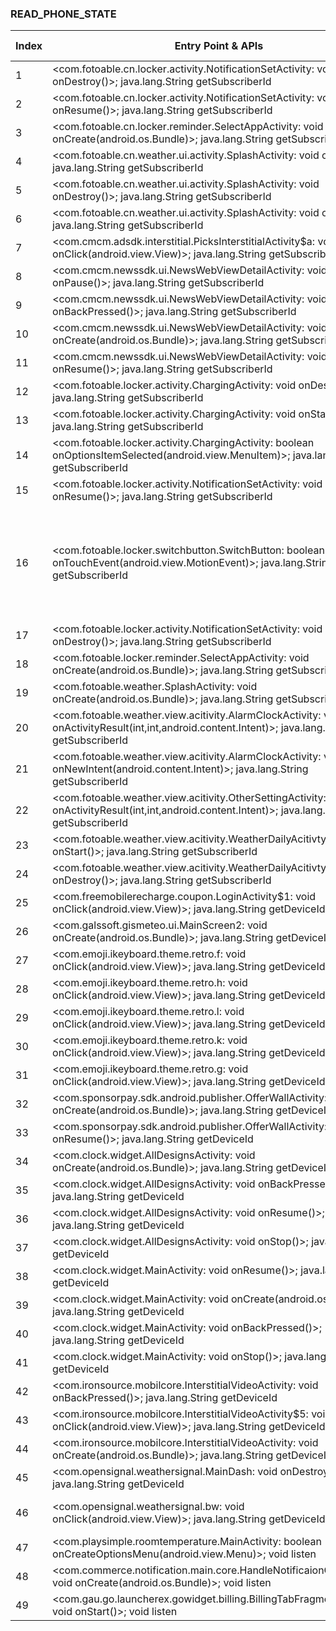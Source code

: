 ### READ_PHONE_STATE
| Index | Entry Point & APIs | Screen shot | Resource id | Label |
| ------------- | ------------- | ------------- |-------------|-------------|
| 1 | <com.fotoable.cn.locker.activity.NotificationSetActivity: void onDestroy()>; java.lang.String getSubscriberId | ![](D:\COSMOS\output\py\Play_win8\Weather\com.fotoable.news.weather\com.fotoable.cn.locker.activity.NotificationSetActivity.png) |  | |
| 2 | <com.fotoable.cn.locker.activity.NotificationSetActivity: void onResume()>; java.lang.String getSubscriberId | ![](D:\COSMOS\output\py\Play_win8\Weather\com.fotoable.news.weather\com.fotoable.cn.locker.activity.NotificationSetActivity.png) |  | |
| 3 | <com.fotoable.cn.locker.reminder.SelectAppActivity: void onCreate(android.os.Bundle)>; java.lang.String getSubscriberId | ![](D:\COSMOS\output\py\Play_win8\Weather\com.fotoable.news.weather\com.fotoable.cn.locker.reminder.SelectAppActivity.png) |  | |
| 4 | <com.fotoable.cn.weather.ui.activity.SplashActivity: void onStart()>; java.lang.String getSubscriberId | ![](D:\COSMOS\output\py\Play_win8\Weather\com.fotoable.news.weather\com.fotoable.cn.weather.ui.activity.SplashActivity.png) |  | |
| 5 | <com.fotoable.cn.weather.ui.activity.SplashActivity: void onDestroy()>; java.lang.String getSubscriberId | ![](D:\COSMOS\output\py\Play_win8\Weather\com.fotoable.news.weather\com.fotoable.cn.weather.ui.activity.SplashActivity.png) |  | |
| 6 | <com.fotoable.cn.weather.ui.activity.SplashActivity: void onStop()>; java.lang.String getSubscriberId | ![](D:\COSMOS\output\py\Play_win8\Weather\com.fotoable.news.weather\com.fotoable.cn.weather.ui.activity.SplashActivity.png) |  | |
| 7 | <com.cmcm.adsdk.interstitial.PicksInterstitialActivity$a: void onClick(android.view.View)>; java.lang.String getSubscriberId | ![](D:\COSMOS\output\py\Play_win8\Weather\com.fotoable.temperature.weather\com.cmcm.adsdk.interstitial.PicksInterstitialActivity.png) |  | |
| 8 | <com.cmcm.newssdk.ui.NewsWebViewDetailActivity: void onPause()>; java.lang.String getSubscriberId | ![](D:\COSMOS\output\py\Play_win8\Weather\com.fotoable.temperature.weather\com.cmcm.newssdk.ui.NewsWebViewDetailActivity.png) |  | |
| 9 | <com.cmcm.newssdk.ui.NewsWebViewDetailActivity: void onBackPressed()>; java.lang.String getSubscriberId | ![](D:\COSMOS\output\py\Play_win8\Weather\com.fotoable.temperature.weather\com.cmcm.newssdk.ui.NewsWebViewDetailActivity.png) |  | |
| 10 | <com.cmcm.newssdk.ui.NewsWebViewDetailActivity: void onCreate(android.os.Bundle)>; java.lang.String getSubscriberId | ![](D:\COSMOS\output\py\Play_win8\Weather\com.fotoable.temperature.weather\com.cmcm.newssdk.ui.NewsWebViewDetailActivity.png) |  | |
| 11 | <com.cmcm.newssdk.ui.NewsWebViewDetailActivity: void onResume()>; java.lang.String getSubscriberId | ![](D:\COSMOS\output\py\Play_win8\Weather\com.fotoable.temperature.weather\com.cmcm.newssdk.ui.NewsWebViewDetailActivity.png) |  | |
| 12 | <com.fotoable.locker.activity.ChargingActivity: void onDestroy()>; java.lang.String getSubscriberId | ![](D:\COSMOS\output\py\Play_win8\Weather\com.fotoable.temperature.weather\com.fotoable.locker.activity.ChargingActivity.png) |  | |
| 13 | <com.fotoable.locker.activity.ChargingActivity: void onStart()>; java.lang.String getSubscriberId | ![](D:\COSMOS\output\py\Play_win8\Weather\com.fotoable.temperature.weather\com.fotoable.locker.activity.ChargingActivity.png) |  | |
| 14 | <com.fotoable.locker.activity.ChargingActivity: boolean onOptionsItemSelected(android.view.MenuItem)>; java.lang.String getSubscriberId | ![](D:\COSMOS\output\py\Play_win8\Weather\com.fotoable.temperature.weather\com.fotoable.locker.activity.ChargingActivity.png) |  | |
| 15 | <com.fotoable.locker.activity.NotificationSetActivity: void onResume()>; java.lang.String getSubscriberId | ![](D:\COSMOS\output\py\Play_win8\Weather\com.fotoable.temperature.weather\com.fotoable.locker.activity.NotificationSetActivity.png) |  | |
| 16 | <com.fotoable.locker.switchbutton.SwitchButton: boolean onTouchEvent(android.view.MotionEvent)>; java.lang.String getSubscriberId | ![](D:\COSMOS\output\py\Play_win8\Weather\com.fotoable.temperature.weather\com.fotoable.locker.activity.NotificationSetActivity.png) | {'2131689791': <sensitive_component.SensitiveComponent.SensitiveView object at 0x0000021458083F98>, '2131689785': <sensitive_component.SensitiveComponent.SensitiveView object at 0x0000021458083C50>, '2131689797': <sensitive_component.SensitiveComponent.SensitiveView object at 0x0000021458083C88>, '2131689794': <sensitive_component.SensitiveComponent.SensitiveView object at 0x0000021458083DD8>} | |
| 17 | <com.fotoable.locker.activity.NotificationSetActivity: void onDestroy()>; java.lang.String getSubscriberId | ![](D:\COSMOS\output\py\Play_win8\Weather\com.fotoable.temperature.weather\com.fotoable.locker.activity.NotificationSetActivity.png) |  | |
| 18 | <com.fotoable.locker.reminder.SelectAppActivity: void onCreate(android.os.Bundle)>; java.lang.String getSubscriberId | ![](D:\COSMOS\output\py\Play_win8\Weather\com.fotoable.temperature.weather\com.fotoable.locker.reminder.SelectAppActivity.png) |  | |
| 19 | <com.fotoable.weather.SplashActivity: void onCreate(android.os.Bundle)>; java.lang.String getSubscriberId | ![](D:\COSMOS\output\py\Play_win8\Weather\com.fotoable.temperature.weather\com.fotoable.weather.SplashActivity.png) |  | |
| 20 | <com.fotoable.weather.view.acitivity.AlarmClockActivity: void onActivityResult(int,int,android.content.Intent)>; java.lang.String getSubscriberId | ![](D:\COSMOS\output\py\Play_win8\Weather\com.fotoable.temperature.weather\com.fotoable.weather.view.acitivity.AlarmClockActivity.png) |  | |
| 21 | <com.fotoable.weather.view.acitivity.AlarmClockActivity: void onNewIntent(android.content.Intent)>; java.lang.String getSubscriberId | ![](D:\COSMOS\output\py\Play_win8\Weather\com.fotoable.temperature.weather\com.fotoable.weather.view.acitivity.AlarmClockActivity.png) |  | |
| 22 | <com.fotoable.weather.view.acitivity.OtherSettingActivity: void onActivityResult(int,int,android.content.Intent)>; java.lang.String getSubscriberId | ![](D:\COSMOS\output\py\Play_win8\Weather\com.fotoable.temperature.weather\com.fotoable.weather.view.acitivity.OtherSettingActivity.png) |  | |
| 23 | <com.fotoable.weather.view.acitivity.WeatherDailyAcitivty: void onStart()>; java.lang.String getSubscriberId | ![](D:\COSMOS\output\py\Play_win8\Weather\com.fotoable.temperature.weather\com.fotoable.weather.view.acitivity.WeatherDailyAcitivty.png) |  | |
| 24 | <com.fotoable.weather.view.acitivity.WeatherDailyAcitivty: void onDestroy()>; java.lang.String getSubscriberId | ![](D:\COSMOS\output\py\Play_win8\Weather\com.fotoable.temperature.weather\com.fotoable.weather.view.acitivity.WeatherDailyAcitivty.png) |  | |
| 25 | <com.freemobilerecharge.coupon.LoginActivity$1: void onClick(android.view.View)>; java.lang.String getDeviceId | ![](D:\COSMOS\output\py\Play_win8\Weather\com.freemobilerecharge.coupon\com.freemobilerecharge.coupon.LoginActivity.png) |  | |
| 26 | <com.galssoft.gismeteo.ui.MainScreen2: void onCreate(android.os.Bundle)>; java.lang.String getDeviceId | ![](D:\COSMOS\output\py\Play_win8\Weather\com.gismeteo.client\com.galssoft.gismeteo.ui.MainScreen2.png) |  | |
| 27 | <com.emoji.ikeyboard.theme.retro.f: void onClick(android.view.View)>; java.lang.String getDeviceId | ![](D:\COSMOS\output\py\Play_win8\Weather\com.ikeyboard.theme.Rainyday\com.emoji.ikeyboard.theme.retro.ThemeDemoActivity.png) |  | |
| 28 | <com.emoji.ikeyboard.theme.retro.h: void onClick(android.view.View)>; java.lang.String getDeviceId | ![](D:\COSMOS\output\py\Play_win8\Weather\com.ikeyboard.theme.Rainyday\com.emoji.ikeyboard.theme.retro.ThemeDemoActivity.png) |  | |
| 29 | <com.emoji.ikeyboard.theme.retro.l: void onClick(android.view.View)>; java.lang.String getDeviceId | ![](D:\COSMOS\output\py\Play_win8\Weather\com.ikeyboard.theme.Rainyday\com.emoji.ikeyboard.theme.retro.ThemeDemoActivity.png) |  | |
| 30 | <com.emoji.ikeyboard.theme.retro.k: void onClick(android.view.View)>; java.lang.String getDeviceId | ![](D:\COSMOS\output\py\Play_win8\Weather\com.ikeyboard.theme.Rainyday\com.emoji.ikeyboard.theme.retro.ThemeDemoActivity.png) |  | |
| 31 | <com.emoji.ikeyboard.theme.retro.g: void onClick(android.view.View)>; java.lang.String getDeviceId | ![](D:\COSMOS\output\py\Play_win8\Weather\com.ikeyboard.theme.Rainyday\com.emoji.ikeyboard.theme.retro.ThemeDemoActivity.png) |  | |
| 32 | <com.sponsorpay.sdk.android.publisher.OfferWallActivity: void onCreate(android.os.Bundle)>; java.lang.String getDeviceId | ![](D:\COSMOS\output\py\Play_win8\Weather\com.jiubang.goscreenlock.theme.glass.getjar\com.sponsorpay.sdk.android.publisher.OfferWallActivity.png) |  | |
| 33 | <com.sponsorpay.sdk.android.publisher.OfferWallActivity: void onResume()>; java.lang.String getDeviceId | ![](D:\COSMOS\output\py\Play_win8\Weather\com.jiubang.goscreenlock.theme.glass.getjar\com.sponsorpay.sdk.android.publisher.OfferWallActivity.png) |  | |
| 34 | <com.clock.widget.AllDesignsActivity: void onCreate(android.os.Bundle)>; java.lang.String getDeviceId | ![](D:\COSMOS\output\py\Play_win8\Weather\com.WaterfallClockWeatherWidget\com.clock.widget.AllDesignsActivity.png) |  | |
| 35 | <com.clock.widget.AllDesignsActivity: void onBackPressed()>; java.lang.String getDeviceId | ![](D:\COSMOS\output\py\Play_win8\Weather\com.WaterfallClockWeatherWidget\com.clock.widget.AllDesignsActivity.png) |  | |
| 36 | <com.clock.widget.AllDesignsActivity: void onResume()>; java.lang.String getDeviceId | ![](D:\COSMOS\output\py\Play_win8\Weather\com.WaterfallClockWeatherWidget\com.clock.widget.AllDesignsActivity.png) |  | |
| 37 | <com.clock.widget.AllDesignsActivity: void onStop()>; java.lang.String getDeviceId | ![](D:\COSMOS\output\py\Play_win8\Weather\com.WaterfallClockWeatherWidget\com.clock.widget.AllDesignsActivity.png) |  | |
| 38 | <com.clock.widget.MainActivity: void onResume()>; java.lang.String getDeviceId | ![](D:\COSMOS\output\py\Play_win8\Weather\com.WaterfallClockWeatherWidget\com.clock.widget.MainActivity.png) |  | |
| 39 | <com.clock.widget.MainActivity: void onCreate(android.os.Bundle)>; java.lang.String getDeviceId | ![](D:\COSMOS\output\py\Play_win8\Weather\com.WaterfallClockWeatherWidget\com.clock.widget.MainActivity.png) |  | |
| 40 | <com.clock.widget.MainActivity: void onBackPressed()>; java.lang.String getDeviceId | ![](D:\COSMOS\output\py\Play_win8\Weather\com.WaterfallClockWeatherWidget\com.clock.widget.MainActivity.png) |  | |
| 41 | <com.clock.widget.MainActivity: void onStop()>; java.lang.String getDeviceId | ![](D:\COSMOS\output\py\Play_win8\Weather\com.WaterfallClockWeatherWidget\com.clock.widget.MainActivity.png) |  | |
| 42 | <com.ironsource.mobilcore.InterstitialVideoActivity: void onBackPressed()>; java.lang.String getDeviceId | ![](D:\COSMOS\output\py\Play_win8\Weather\com.WaterfallClockWeatherWidget\com.ironsource.mobilcore.InterstitialVideoActivity.png) |  | |
| 43 | <com.ironsource.mobilcore.InterstitialVideoActivity$5: void onClick(android.view.View)>; java.lang.String getDeviceId | ![](D:\COSMOS\output\py\Play_win8\Weather\com.WaterfallClockWeatherWidget\com.ironsource.mobilcore.InterstitialVideoActivity.png) |  | |
| 44 | <com.ironsource.mobilcore.InterstitialVideoActivity: void onCreate(android.os.Bundle)>; java.lang.String getDeviceId | ![](D:\COSMOS\output\py\Play_win8\Weather\com.WaterfallClockWeatherWidget\com.ironsource.mobilcore.InterstitialVideoActivity.png) |  | |
| 45 | <com.opensignal.weathersignal.MainDash: void onDestroy()>; java.lang.String getDeviceId | ![](D:\COSMOS\output\py\Play_win8\Weather\com.opensignal.weathersignal\com.opensignal.weathersignal.MainDash.png) |  | |
| 46 | <com.opensignal.weathersignal.bw: void onClick(android.view.View)>; java.lang.String getDeviceId | ![](D:\COSMOS\output\py\Play_win8\Weather\com.opensignal.weathersignal\com.opensignal.weathersignal.Settings.png) | {'2131099831': <sensitive_component.SensitiveComponent.SensitiveView object at 0x0000021457E184A8>} | |
| 47 | <com.playsimple.roomtemperature.MainActivity: boolean onCreateOptionsMenu(android.view.Menu)>; void listen | ![](D:\COSMOS\output\py\Play_win8\Weather\com.playsimple.roomtemperature\com.playsimple.roomtemperature.MainActivity.png) |  | |
| 48 | <com.commerce.notification.main.core.HandleNotificaionClickActivity: void onCreate(android.os.Bundle)>; void listen | ![](D:\COSMOS\output\py\Play_win8\Weather\com.pululustudio.myweatherreporter\com.commerce.notification.main.core.HandleNotificaionClickActivity.png) |  | |
| 49 | <com.gau.go.launcherex.gowidget.billing.BillingTabFragmentActivity: void onStart()>; void listen | ![](D:\COSMOS\output\py\Play_win8\Weather\com.pululustudio.myweatherreporter\com.gau.go.launcherex.gowidget.billing.BillingTabFragmentActivity.png) |  | |
